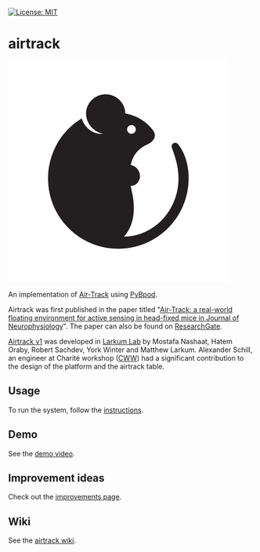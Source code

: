  [![License: MIT](https://img.shields.io/badge/License-MIT-yellow.svg)](https://opensource.org/licenses/MIT)
 
# airtrack

![](https://github.com/ckarageorgkaneen/airtrack/blob/master/resources/logo.jpg)

An implementation of [Air-Track](http://www.neuro-airtrack.com/) using [PyBpod](https://github.com/ckarageorgkaneen/pybpod-api/).

Airtrack was first published in the paper titled "[Air-Track: a real-world floating environment for active sensing in head-fixed mice in Journal of Neurophysiology](http://jn.physiology.org/content/116/4/1542)". The paper can also be found on [ResearchGate](https://www.researchgate.net/publication/305343221_Air-Track_A_real-world_floating_environment_for_active_sensing_in_head-fixed_mice).

[Airtrack v1](https://github.com/ckarageorgkaneen/airtrack-v1) was developed in [Larkum Lab](https://www.projekte.hu-berlin.de/en/larkum/neurocure) by Mostafa Nashaat, Hatem Oraby, Robert Sachdev, York Winter and Matthew Larkum. Alexander Schill, an engineer at Charité workshop ([CWW](https://cww.charite.de/)) had a significant contribution to the design of the platform and the airtrack table.

## Usage
To run the system, follow the [instructions](https://github.com/ckarageorgkaneen/airtrack/wiki/Use).

## Demo
See the [demo video](https://github.com/ckarageorgkaneen/airtrack/wiki/Demo).

## Improvement ideas
Check out the [improvements page](https://github.com/ckarageorgkaneen/airtrack/wiki/Future-improvements).

## Wiki
See the [airtrack wiki](https://github.com/ckarageorgkaneen/airtrack/wiki).
